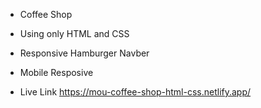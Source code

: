 + Coffee Shop
+ Using only HTML and CSS
+ Responsive Hamburger Navber
+ Mobile Resposive 


+ Live Link https://mou-coffee-shop-html-css.netlify.app/
